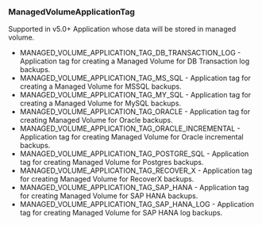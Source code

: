 ### ManagedVolumeApplicationTag
Supported in v5.0+
  Application whose data will be stored in managed volume.

- MANAGED_VOLUME_APPLICATION_TAG_DB_TRANSACTION_LOG - Application tag for creating a Managed Volume for DB Transaction log backups.
- MANAGED_VOLUME_APPLICATION_TAG_MS_SQL - Application tag for creating a Managed Volume for MSSQL backups.
- MANAGED_VOLUME_APPLICATION_TAG_MY_SQL - Application tag for creating a Managed Volume for MySQL backups.
- MANAGED_VOLUME_APPLICATION_TAG_ORACLE - Application tag for creating Managed Volume for Oracle backups.
- MANAGED_VOLUME_APPLICATION_TAG_ORACLE_INCREMENTAL - Application tag for creating Managed Volume for Oracle incremental backups.
- MANAGED_VOLUME_APPLICATION_TAG_POSTGRE_SQL - Application tag for creating Managed Volume for Postgres backups.
- MANAGED_VOLUME_APPLICATION_TAG_RECOVER_X - Application tag for creating Managed Volume for RecoverX backups.
- MANAGED_VOLUME_APPLICATION_TAG_SAP_HANA - Application tag for creating Managed Volume for SAP HANA backups.
- MANAGED_VOLUME_APPLICATION_TAG_SAP_HANA_LOG - Application tag for creating Managed Volume for SAP HANA log backups.
